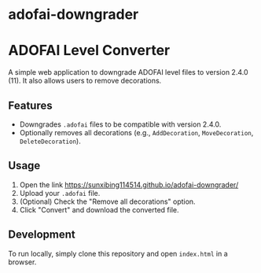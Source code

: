 # adofai-downgrader
# ADOFAI Level Converter

A simple web application to downgrade ADOFAI level files to version 2.4.0 (11). It also allows users to remove decorations.

## Features
- Downgrades `.adofai` files to be compatible with version 2.4.0.
- Optionally removes all decorations (e.g., `AddDecoration`, `MoveDecoration`, `DeleteDecoration`).

## Usage
1. Open the link https://sunxibing114514.github.io/adofai-downgrader/
3. Upload your `.adofai` file.
4. (Optional) Check the "Remove all decorations" option.
5. Click "Convert" and download the converted file.

## Development
To run locally, simply clone this repository and open `index.html` in a browser.
